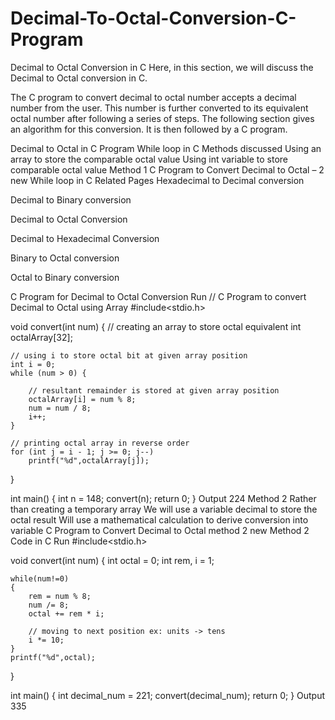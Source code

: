 # Decimal-To-Octal-Conversion-C-Program

Decimal to Octal Conversion in C
Here, in this section, we will discuss the Decimal to Octal conversion in C.

The C program to convert decimal to octal number accepts a decimal number from the user. This number is further converted to its equivalent octal number after following a series of steps. The following section gives an algorithm for this conversion. It is then followed by a C program.

Decimal to Octal in C Program
While loop in C
Methods discussed
Using an array to store the comparable octal value
Using int variable to store comparable octal value
Method 1
C Program to Convert Decimal to Octal – 2 new
While loop in C
Related Pages
Hexadecimal to Decimal conversion

Decimal to Binary conversion

Decimal to Octal Conversion

Decimal to Hexadecimal Conversion

Binary to Octal conversion

Octal to Binary conversion

C Program for Decimal to Octal Conversion
Run
// C Program to convert Decimal to Octal using Array
#include<stdio.h>

void convert(int num)
{
    // creating an array to store octal equivalent
    int octalArray[32];
 
    // using i to store octal bit at given array position
    int i = 0;
    while (num > 0) {
 
        // resultant remainder is stored at given array position
        octalArray[i] = num % 8;
        num = num / 8;
        i++;
    }
 
    // printing octal array in reverse order
    for (int j = i - 1; j >= 0; j--)
        printf("%d",octalArray[j]);
}
 
int main()
{
    int n = 148;
    convert(n);
    return 0;
}
Output
224
Method 2
Rather than creating a temporary array
We will use a variable decimal to store the octal result
Will use a mathematical calculation to derive conversion into variable
C Program to Convert Decimal to Octal method 2 new
Method 2 Code in C
Run
#include<stdio.h>

void convert(int num)
{
    int octal = 0;
    int rem, i = 1;
    
    while(num!=0)
    {
        rem = num % 8;
        num /= 8;
        octal += rem * i;
        
        // moving to next position ex: units -> tens
        i *= 10;
    }
    printf("%d",octal);
}
 
int main()
{
    int decimal_num = 221;
    convert(decimal_num);
    return 0;
}
Output
335
